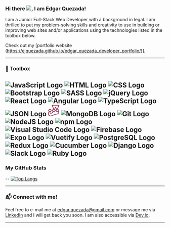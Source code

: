 ### Hi there <img src="https://raw.githubusercontent.com/MartinHeinz/MartinHeinz/master/wave.gif" width="30px">, I am Edgar Quezada!

I am a Junior Full-Stack Web Developer with a background in legal. I am thrilled to put my problem-solving skills and creativity to use in building or improving web sites and/or applications using the technologies listed in the toolbox below.

Check out my [portfolio website (https://ejquezada.github.io/edgar_quezada_developer_portfolio/)].  

---

### 🧰 Toolbox

<img src="https://cdn.worldvectorlogo.com/logos/javascript-1.svg" alt="JavaScript Logo" width="36" height="36"/> <img src="https://cdn.worldvectorlogo.com/logos/html-1.svg" alt="HTML Logo" width="36" height="36"/>
<img src="https://cdn.worldvectorlogo.com/logos/css-3.svg" alt="CSS Logo" width="36" height="36"/> <img src="https://cdn.worldvectorlogo.com/logos/bootstrap-4.svg" alt="Bootstrap Logo" width="36" height="36"/> <img src="https://cdn.worldvectorlogo.com/logos/sass-1.svg" alt="SASS Logo" width="36" height="36"/> <img src="https://cdn.worldvectorlogo.com/logos/jquery-3.svg" alt="jQuery Logo" width="48" height="48"/> <img src="https://cdn.worldvectorlogo.com/logos/react-2.svg" alt="React Logo" width="36" height="36"/> <img src="https://cdn.worldvectorlogo.com/logos/angular-icon-1.svg" alt="Angular Logo" width="36" height="36"/> <img src="https://cdn.worldvectorlogo.com/logos/typescript.svg" alt="TypeScript Logo" width="36" height="36"/> <img src="https://cdn.worldvectorlogo.com/logos/json-5.svg" alt="JSON Logo" width="36" height="36"/> <img src="https://raw.githubusercontent.com/devicons/devicon/master/icons/jest/jest-plain.svg" alt="Jest Logo" width="36" height="36"/> <img src="https://cdn.worldvectorlogo.com/logos/mongodb-icon-1.svg" alt="MongoDB Logo" width="36" height="36"/> <img src="https://cdn.worldvectorlogo.com/logos/git-icon.svg" alt="Git Logo" width="36" heigh="36"/> <img src="https://cdn.worldvectorlogo.com/logos/nodejs-icon.svg" alt="NodeJS Logo" width="36" height="36"/> <img src="https://cdn.worldvectorlogo.com/logos/npm.svg" alt="npm Logo" width="36" height="36"/> <img src="https://cdn.worldvectorlogo.com/logos/visual-studio-code-1.svg" alt="Visual Studio Code Logo" width="36" height="36"/> <img src="https://cdn.worldvectorlogo.com/logos/firebase-1.svg" alt="Firebase Logo" width="36" height="36"/> <img src="https://cdn.worldvectorlogo.com/logos/expo-1.svg" alt="Expo Logo" width="36" height="36"/> <img src="https://cdn.worldvectorlogo.com/logos/vuetify.svg" alt="Vuetify Logo" width="36" height="36"/> <img src="https://cdn.worldvectorlogo.com/logos/postgresql.svg" alt="PostgreSQL Logo" width="36" height="36"/> <img src="https://cdn.worldvectorlogo.com/logos/redux.svg" alt="Redux Logo" width="36" height="36"/> <img src="https://cdn.worldvectorlogo.com/logos/cucumber.svg" alt="Cucumber Logo" width="36" height="36"/> <img src="https://cdn.worldvectorlogo.com/logos/django.svg" alt="Django Logo" width="36" height="36"/> <img src="https://cdn.worldvectorlogo.com/logos/slack-new-logo.svg" alt="Slack Logo" width="36" height="36"/> <img src="https://cdn.worldvectorlogo.com/logos/ruby.svg" alt="Ruby Logo" width="36" height="36"/> 
---

### My GitHub Stats 
--
[![Top Langs](https://github-readme-stats.vercel.app/api/top-langs/?username=anuraghazra)](https://github.com/anuraghazra/github-readme-stats)

---
### 📬 Connect with me!

Feel free to e-mail me at edgar.quezada@gmail.com or message me via [LinkedIn](https://www.linkedin.com/in/edgarjquezada/) and I will get back you soon.
I am also accessible via [Dev.io](https://dev.to/edgarjquezada).

---
